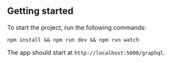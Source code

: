 ## Getting started

To start the project, run the following commands:

```
npm install && npm run dev && npm run watch
```

The app should start at `http://localhost:5000/graphql`.
